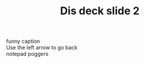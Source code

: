 ﻿---
layout: slide
title: "Dis deck slide 2"
---
funny caption\
Use the left arrow to go back\
notepad poggers
